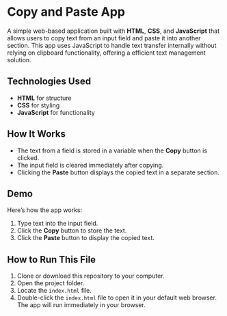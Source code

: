 # Copy and Paste App

A simple web-based application built with **HTML**, **CSS**, and **JavaScript** that allows users to copy text from an input field and paste it into another section. This app uses JavaScript to handle text transfer internally without relying on clipboard functionality, offering a efficient text management solution.

## Technologies Used
- **HTML** for structure
- **CSS** for styling
- **JavaScript** for functionality

## How It Works
- The text from a field is stored in a variable when the **Copy** button is clicked.
- The input field is cleared immediately after copying.
- Clicking the **Paste** button displays the copied text in a separate section.

## Demo
Here’s how the app works:
1. Type text into the input field.
2. Click the **Copy** button to store the text.
3. Click the **Paste** button to display the copied text.

## How to Run This File
1. Clone or download this repository to your computer.
2. Open the project folder.
3. Locate the `index.html` file.
4. Double-click the `index.html` file to open it in your default web browser. The app will run immediately in your browser.
   
